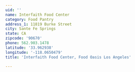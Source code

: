 ```yaml
---
uid: ''
name: Interfaith Food Center
category: Food Pantry
address_1: 11819 Burke Street
city: Sante Fe Springs
state: CA
zipcode: '90670'
phone: 562.903.1478
latitude: '33.962938'
longitude: '-118.0650479'
title: 'Interfaith Food Center, Food Oasis Los Angeles'

---
```

